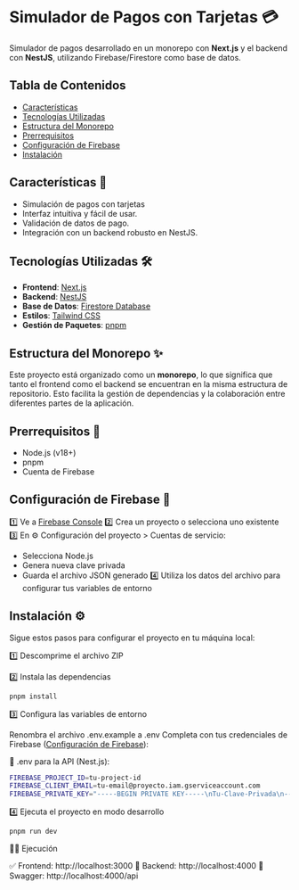 # Simulador de Pagos con Tarjetas 💳

Simulador de pagos desarrollado en un monorepo con **Next.js** y el backend con **NestJS**, utilizando Firebase/Firestore como base de datos.

## Tabla de Contenidos

- [Características](#características-)
- [Tecnologías Utilizadas](#tecnologías-utilizadas-️)
- [Estructura del Monorepo](#estructura-del-monorepo-)
- [Prerrequisitos](#prerrequisitos-)
- [Configuración de Firebase](#configuración-de-firebase-)
- [Instalación](#instalación-️)

## Características 🚀 

- Simulación de pagos con tarjetas 
- Interfaz intuitiva y fácil de usar.
- Validación de datos de pago.
- Integración con un backend robusto en NestJS.

## Tecnologías Utilizadas 🛠️ 

- **Frontend**: [Next.js](https://nextjs.org/)
- **Backend**: [NestJS](https://nestjs.com/)
- **Base de Datos**: [Firestore Database](https://firebase.google.com/) 
- **Estilos**: [Tailwind CSS](https://tailwindcss.com/) 
- **Gestión de Paquetes**: [pnpm](https://pnpm.io/)

## Estructura del Monorepo ✨

Este proyecto está organizado como un **monorepo**, lo que significa que tanto el frontend como el backend se encuentran en la misma estructura de repositorio. Esto facilita la gestión de dependencias y la colaboración entre diferentes partes de la aplicación.

## Prerrequisitos 🧐

- Node.js (v18+)
- pnpm
- Cuenta de Firebase

## Configuración de Firebase 🔑 

1️⃣ Ve a [Firebase Console](https://console.firebase.google.com/)
2️⃣ Crea un proyecto o selecciona uno existente
3️⃣ En ⚙️ Configuración del proyecto > Cuentas de servicio:
   - Selecciona Node.js
   - Genera nueva clave privada
   - Guarda el archivo JSON generado
4️⃣ Utiliza los datos del archivo para configurar tus variables de entorno

## Instalación ⚙️

Sigue estos pasos para configurar el proyecto en tu máquina local:

1️⃣ Descomprime el archivo ZIP

2️⃣ Instala las dependencias

```bash
pnpm install
```

3️⃣ Configura las variables de entorno

Renombra el archivo .env.example a .env 
Completa con tus credenciales de Firebase ([Configuración de Firebase](#Configuración)):

📄 .env para la API (Nest.js):
```bash
FIREBASE_PROJECT_ID=tu-project-id
FIREBASE_CLIENT_EMAIL=tu-email@proyecto.iam.gserviceaccount.com
FIREBASE_PRIVATE_KEY="-----BEGIN PRIVATE KEY-----\nTu-Clave-Privada\n-----END PRIVATE KEY-----\n"
```

4️⃣ Ejecuta el proyecto en modo desarrollo

```bash
pnpm run dev
```

🏃‍♂️ Ejecución

✅ Frontend: http://localhost:3000
🔄 Backend: http://localhost:4000
📄 Swagger: http://localhost:4000/api



